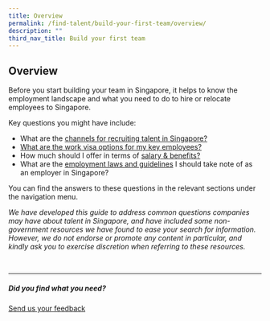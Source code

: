 ```yaml
---
title: Overview
permalink: /find-talent/build-your-first-team/overview/
description: ""
third_nav_title: Build your first team
---
```

## Overview

Before you start building your team in Singapore, it helps to know the employment landscape and what you need to do to hire or relocate employees to Singapore. <br>

Key questions you might have include:
* What are the [channels for recruiting talent in Singapore?](/build-team/hire-local-talent/overview/) 
* [What are the work visa options for my key employees?](/build-my-team/relocate-key-employees/work-visas/)
* How much should I offer in terms of [salary &amp; benefits?](/build-my-team/hire-local-talent/salary-benefits/)
* What are the [employment laws and guidelines](/build-my-team/employment-practices-in-sg/overview/) I should take note of as an employer in Singapore?

You can find the answers to these questions in the relevant sections under the navigation menu.


_We have developed this guide to address common questions companies may have about talent in Singapore, and have included some non-government resources we have found to ease your search for information. However, we do not endorse or promote any content in particular, and kindly ask you to exercise discretion when referring to these resources._

<br>

<hr>

##### Did you find what you need?
[Send us your feedback](https://form.gov.sg/642693623cb98f001239be0d)